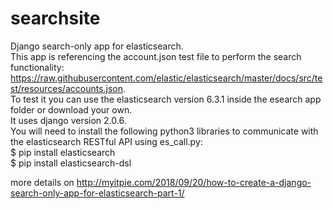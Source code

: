 # searchsite  
Django search-only app for elasticsearch.  
This app is referencing the account.json test file to perform the search functionality:  
https://raw.githubusercontent.com/elastic/elasticsearch/master/docs/src/test/resources/accounts.json.  
To test it you can use the elasticsearch version 6.3.1 inside the esearch app folder or download your own.  
It uses django version 2.0.6.  
You will need to install the following python3 libraries to communicate with the elasticsearch RESTful API using es_call.py:    
$ pip install elasticsearch  
$ pip install elasticsearch-dsl  

more details on http://myitpie.com/2018/09/20/how-to-create-a-django-search-only-app-for-elasticsearch-part-1/  

